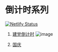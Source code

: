 # 倒计时系列
[![Netlify Status](https://api.netlify.com/api/v1/badges/d738f3e7-6b22-4f8c-8043-486e6b200c01/deploy-status)](https://app.netlify.com/sites/nansen100/deploys)

1. [建党倒计时](https://github.com/SOVLOOKUP/Communist100/tree/902a11d74ba471b79aeb3e12ad65fe3b4e35e1ab)
![image](https://user-images.githubusercontent.com/53158137/122027895-130df080-cdfe-11eb-8780-4c5fd010a81b.png)

2. [国庆]()
